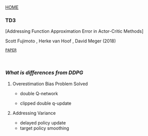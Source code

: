 [HOME](../README.md)

### TD3

[Addressing Function Approximation Error in Actor-Critic Methods]

Scott Fujimoto , Herke van Hoof , David Meger (2018)

[`PAPER`](https://arxiv.org/pdf/1802.09477.pdf)

<br/>

### *What is differences from DDPG*

1. Overestimation Bias Problem Solved
   - double Q-network 

   - clipped double q-update

2. Addressing Variance
   - delayed policy update
   - target policy smoothing